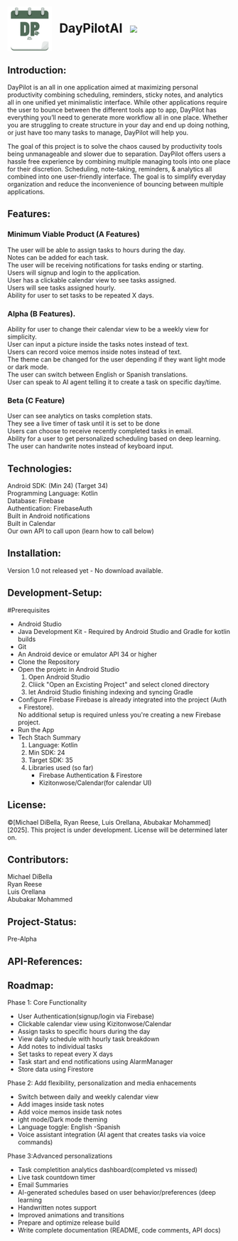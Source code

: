 <h1>
  <img src="asset/day_pilot_logo_transparent.png" width="100" style="vertical-align: middle; margin-right: 10px;">
  DayPilotAI
  <img src="https://img.shields.io/badge/Daypilot-In_Development-blue" style="vertical-align: middle; margin-left: 10px;">
</h1>


## Introduction:

DayPilot is an all in one application aimed at maximizing personal productivity combining scheduling, reminders, sticky notes, and analytics all in one unified yet minimalistic interface. While other applications require the user to bounce between the different tools app to app, DayPilot has everything you’ll need to generate more workflow all in one place. Whether you are struggling to create structure in your day and end up doing nothing, or just have too many tasks to manage, DayPilot will help you. 

The goal of this project is to solve the chaos caused by productivity tools being unmanageable and slower due to separation. DayPilot offers users a hassle free experience by combining multiple managing tools into one place for their discretion. Scheduling, note-taking, reminders, & analytics all combined into one user-friendly interface. The goal is to simplify everyday organization and reduce the inconvenience of bouncing between multiple applications.

## Features:

### Minimum Viable Product (A Features)
The user will be able to assign tasks to hours during the day.  
Notes can be added for each task.  
The user will be receiving notifications for tasks ending or starting.  
Users will signup and login to the application.  
User has a clickable calendar view to see tasks assigned.  
Users will see tasks assigned hourly.  
Ability for user to set tasks to be repeated X days.  

### Alpha (B Features).
Ability for user to change their calendar view to be a weekly view for simplicity.  
User can input a picture inside the tasks notes instead of text.  
Users can record voice memos inside notes instead of text.  
The theme can be changed for the user depending if they want light mode or dark mode.  
The user can switch between English or Spanish translations.  
User can speak to AI agent telling it to create a task on specific day/time.  

### Beta  (C Feature)
User can see analytics on tasks completion stats.  
They see a live timer of task until it is set to be done  
Users can choose to receive recently completed tasks in email.  
Ability for a user to get personalized scheduling based on deep learning.  
The user can handwrite notes instead of keyboard input.  


## Technologies:

Android SDK: (Min 24) (Target 34)  
Programming Language: Kotlin  
Database: Firebase  
Authentication: FirebaseAuth  
Built in Android notifications  
Built in Calendar  
Our own API to call upon (learn how to call below)  

## Installation:

Version 1.0 not released yet - No download available.

## Development-Setup:

#Prerequisites 
- Android Studio
- Java Development Kit - Required by Android Studio and Gradle for kotlin builds
- Git
- An Android device or emulator API 34 or higher
- Clone the Repository
- Open the projetc in Android Studio
    1. Open Android Studio
    2. Cliick "Open an Excisting Project" and select cloned directory
    3. let Android Studio finishing indexing and syncing Gradle
- Configure Firebase
   Firebase is already integrated into the project (Auth + Firestore).  
No additional setup is required unless you're creating a new Firebase project.
- Run the App
- Tech Stach Summary
  1. Language: Kotlin
  2. Min SDK: 24
  3. Target SDK: 35
  4. Libraries used (so far)
     - Firebase Authentication & Firestore
     - Kizitonwose/Calendar(for calendar UI)
     

## License:

©[Michael DiBella, Ryan Reese, Luis Orellana, Abubakar Mohammed] [2025]. This project is under development. License will be determined later on.

## Contributors:

Michael DiBella  
Ryan Reese  
Luis Orellana  
Abubakar Mohammed  

## Project-Status:

Pre-Alpha

## API-References:



## Roadmap:

Phase 1: Core Functionality 

- User Authentication(signup/login via Firebase)
- Clickable calendar view using Kizitonwose/Calendar
- Assign tasks to specific hours during the day
- View daily schedule with hourly task breakdown
- Add notes to individual tasks
- Set tasks to repeat every X days
- Task start and end notifications using AlarmManager
- Store data using Firestore

Phase 2: Add flexibility, personalization and media enhacements

- Switch between daily and weekly calendar view 
- Add images inside task notes 
- Add voice memos inside task notes 
- ight mode/Dark mode theming 
- Language toggle: English -Spanish 
- Voice assistant integration (AI agent that creates tasks via voice commands)

Phase 3:Advanced personalizations

- Task completition analytics dashboard(completed vs missed)
- Live task countdown timer 
- Email Summaries 
- AI-generated schedules based on user behavior/preferences (deep learning
- Handwritten notes support 
- Improved animations and transitions
- Prepare and optimize release build
- Write complete documentation (README, code comments, API docs)


